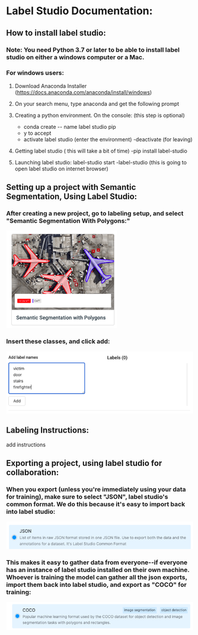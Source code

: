 # Label Studio Documentation:

## How to install label studio:

### Note: You need Python 3.7 or later to be able to install label studio on either a windows computer or a Mac. 

### For windows users: 

1. Download Anaconda Installer (https://docs.anaconda.com/anaconda/install/windows)
2. On your search menu, type anaconda and get the following prompt 

3. Creating a python environment. On the console: (this step is optional) 
    - conda create -- name label studio pip 
    - y to accept 
    - activate label studio (enter the environment) 
        -deactivate (for leaving) 
     
4. Getting label studio ( this will take a bit of time) 
    -pip install label-studio 
    
5. Launching label studio: 
label-studio start 
    -label-studio (this is going to open label studio on internet browser) 

## Setting up a project with Semantic Segmentation, Using Label Studio:

### After creating a new project, go to labeling setup, and select "Semantic Segmentation With Polygons:"


<img src="/assets/polygon_image.png" alt="Alt text" title="Optional title">



### Insert these classes, and click add:

<img src="/assets/add_classes_image.png" alt="Alt text" title="Optional title">


## Labeling Instructions:

add instructions


## Exporting a project, using label studio for collaboration:

### When you export (unless you're immediately using your data for training), make sure to select "JSON", label studio's common format. We do this because it's easy to import back into label studio:

<img src="/assets/export_json_image.png" alt="Alt text" title="Optional title">


### This makes it easy to gather data from everyone--if everyone has an instance of label studio installed on their own machine. Whoever is training the model can gather all the json exports, import them back into label studio, and export as "COCO" for training:

<img src="/assets/export_coco_image.png" alt="Alt text" title="Optional title">
